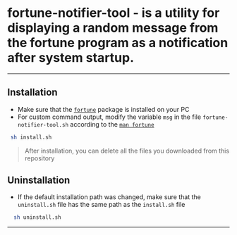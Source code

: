 fortune-notifier-tool - is a utility for displaying a random message from the fortune program as a notification after system startup.
=
***
Installation
-
- Make sure that the [`fortune`](https://en.wikipedia.org/wiki/Fortune_(Unix)) package is installed on your PC
- For custom command output, modify the variable `msg` in the file `fortune-notifier-tool.sh` according to the [`man fortune`](https://linux.die.net/man/6/fortune)
 ```bash 
  sh install.sh
  ```
> After installation, you can delete all the files you downloaded from this repository
    
Uninstallation
-
- If the default installation path was changed, make sure that the `uninstall.sh` file has the same path as the `install.sh` file
``` bash
  sh uninstall.sh
  ```
***
